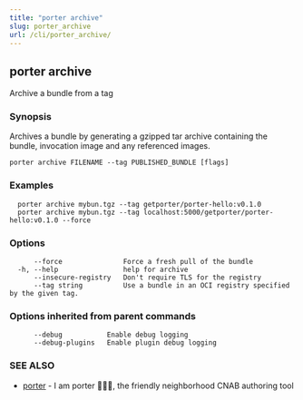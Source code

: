 ```yaml
---
title: "porter archive"
slug: porter_archive
url: /cli/porter_archive/
---
```

## porter archive

Archive a bundle from a tag

### Synopsis

Archives a bundle by generating a gzipped tar archive containing the bundle, invocation image and any referenced images.

```
porter archive FILENAME --tag PUBLISHED_BUNDLE [flags]
```

### Examples

```
  porter archive mybun.tgz --tag getporter/porter-hello:v0.1.0
  porter archive mybun.tgz --tag localhost:5000/getporter/porter-hello:v0.1.0 --force

```

### Options

```
      --force               Force a fresh pull of the bundle
  -h, --help                help for archive
      --insecure-registry   Don't require TLS for the registry
      --tag string          Use a bundle in an OCI registry specified by the given tag.
```

### Options inherited from parent commands

```
      --debug           Enable debug logging
      --debug-plugins   Enable plugin debug logging
```

### SEE ALSO

* [porter](/cli/porter/)	 - I am porter 👩🏽‍✈️, the friendly neighborhood CNAB authoring tool

